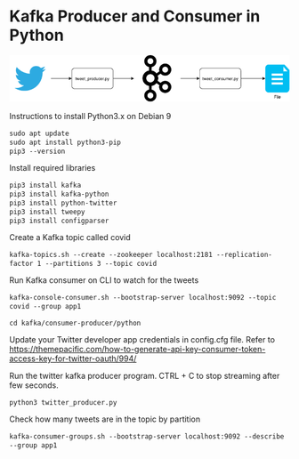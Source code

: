 # Kafka Producer and Consumer in Python

![Kafka Twitter](kafka-consumer-twitter.png)

Instructions to install Python3.x on Debian 9
```
sudo apt update
sudo apt install python3-pip
pip3 --version
```
 
Install required libraries
```
pip3 install kafka
pip3 install kafka-python
pip3 install python-twitter
pip3 install tweepy
pip3 install configparser
```

Create a Kafka topic called covid
```
kafka-topics.sh --create --zookeeper localhost:2181 --replication-factor 1 --partitions 3 --topic covid
```

Run Kafka consumer on CLI to watch for the tweets
```
kafka-console-consumer.sh --bootstrap-server localhost:9092 --topic covid --group app1
```

```
cd kafka/consumer-producer/python
```
Update your Twitter developer app credentials in config.cfg file. Refer to https://themepacific.com/how-to-generate-api-key-consumer-token-access-key-for-twitter-oauth/994/

Run the twitter kafka producer program. CTRL + C to stop streaming after few seconds.
```
python3 twitter_producer.py
```

Check how many tweets are in the topic by partition
```
kafka-consumer-groups.sh --bootstrap-server localhost:9092 --describe --group app1
```
